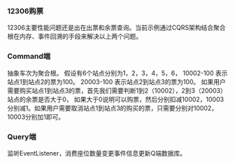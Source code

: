### 12306购票

12306主要性能问题还是出在出票和余票查询。当前示例通过CQRS架构结合聚合根在内存、事件回溯的手段来解决以上两个问题。

### Command端

抽象车次为聚合根。 假设有6个站点分别为1，2，3，4，5，6， 10002-100 表示站点1到站点2的票为100。 20003-100 表示站点2到站点3的票为100。
如果用户需要购买站点1到站点3的票，首先我们需要判断1到2（10002），2到3（20003）站点的余票是否大于0，
如果大于0说明可以购票，然后分别扣减10002，10003分别减1。如果用户需要取消站点1到站点3的购买的票，只需要分别对10002，10003分别加1即可。

### Query端

监听EventListener，消费座位数量变更事件信息更新Q端数据库。


